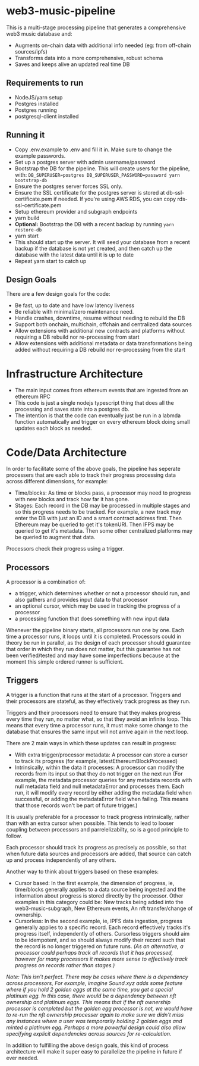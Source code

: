 # web3-music-pipeline

This is a multi-stage processing pipeline that generates a comprehensive web3 music database and:
 - Augments on-chain data with additional info needed (eg: from off-chain sources/ipfs)
 - Transforms data into a more comprehensive, robust schema
 - Saves and keeps alive an updated real time DB

## Requirements to run
 - NodeJS/yarn setup
 - Postgres installed
 - Postgres running
 - postgresql-client installed

## Running it
 - Copy .env.example to .env and fill it in. Make sure to change the example passwords.
 - Set up a postgres server with admin username/password
 - Bootstrap the DB for the pipeline. This will create users for the pipeline, with: ```DB_SUPERUSER=postgres DB_SUPERUSER_PASSWORD=password yarn bootstrap-db```
 - Ensure the postgres server forces SSL only.
 - Ensure the SSL certificate for the postgres server is stored at db-ssl-certificate.pem if needed. If you're using AWS RDS, you can copy rds-ssl-certificate.pem
 - Setup ethereum provider and subgraph endpoints
 - yarn build
 - **Optional:** Bootstrap the DB with a recent backup by running ```yarn restore-db```
 - yarn start
 - This should start up the server. It will seed your database from a recent backup if the database is not yet created, and then catch up the database with the latest data until it is up to date
 - Repeat yarn start to catch up

## Design Goals
There are a few design goals for the code:
 - Be fast, up to date and have low latency liveness
 - Be reliable with minimal/zero maintenance need.
 - Handle crashes, downtime, resume without needing to rebuild the DB
 - Support both onchain, multichain, offchain and centralized data sources
 - Allow extensions with additional new contracts and platforms without requiring a DB rebuild nor re-processing from start
 - Allow extensions with additional metadata or data transformations being added without requiring a DB rebuild nor re-processing from the start

# Infrastructure Architecture
 - The main input comes from ethereum events that are ingested from an ethereum RPC
 - This code is just a single nodejs typescript thing that does all the processing and saves state into a postgres db. 
 - The intention is that the code can eventually just be run in a labmda function automatically and trigger on every ethereum block doing small updates each block as needed.

# Code/Data Architecture

In order to facilitate some of the above goals, the pipeline has seperate processers that are each able to track their progress processing data across different dimensions, for example:
 - Time/blocks: As time or blocks pass, a processor may need to progress with new blocks and track how far it has gone.
 - Stages: Each record in the DB may be processed in multiple stages and so this progress needs to be tracked. For example, a new track may enter the DB with just an ID and a smart contract address first. Then Ethereum may be queried to get it's tokenURI. Then IFPS may be queried to get it's metadata. Then some other centralized platforms may be queried to augment that data.

Processors check their progress using a trigger.

## Processors
A processor is a combination of:
 - a trigger, which determines whether or not a processor should run, and also gathers and provides input data to that processor
 - an optional cursor, which may be used in tracking the progress of a processor
 - a processing function that does something with new input data

Whenever the pipeline binary starts, all processors run one by one. Each time a processor runs, it loops until it is completed. Processors could in theory be run in parallel, as the design of each processor should guarantee that order in which they run does not matter, but this guarantee has not been verified/tested and may have some imperfections because at the moment this simple ordered runner is sufficient.

## Triggers
A trigger is a function that runs at the start of a processor. Triggers and their processors are stateful, as they effectively track progress as they run.

Triggers and their processors need to ensure that they makes progress every time they run, no matter what, so that they avoid an infinite loop. This means that every time a processor runs, it must make some change to the database that ensures the same input will not arrive again in the next loop.

There are 2 main ways in which these updates can result in progress:
 - With extra trigger/processor metadata: A processor can store a cursor to track its progress (for example, latestEthereumBlockProcessed)
 - Intrinsically, within the data it processes: A processor can modify the records from its input so that they do not trigger on the next run (For example, the metadata processor queries for any metadata records with null metadata field and null metadataError and processes them. Each run, it will modify every record by either adding the metadata field when successful, or adding the metadataError field when failing. This means that those records won't be part of future trigger.)

It is usually preferable for a processor to track progress intrinsically, rather than with an extra cursor when possible. This tends to lead to looser coupling between processors and parrelelizabilty, so is a good principle to follow.

Each processor should track its progress as precisely as possible, so that when future data sources and processors are added, that source can catch up and process independently of any others.

Another way to think about triggers based on these examples:
 - Cursor based: In the first example, the dimension of progress, ie, time/blocks generally applies to a data source being ingested and the information about progress is stored directly by the processor. Other examples in this category could be: New tracks being added into the web3-music-subgraph, New Ethereum events, An nft transfer/change of ownership.
 - Cursorless: In the second example, ie, IPFS data ingestion, progress generally applies to a specific record. Each record effectively tracks it's progress itself, independently of others. Cursorless triggers should aim to be idempotent, and so should always modify their record such that the record is no longer triggered on future runs. *(As an alternative, a processor could perhaps track all records that it has processed, however for many processors it makes more sense to effectively track progress on records rather than stages.)*

*Note: This isn't perfect. There may be cases where there is a dependency across processors, For example, imagine Sound.xyz adds some feature where if you hold 2 golden eggs at the same time, you get a special platinum egg. In this case, there would be a dependency between nft ownership and platinum eggs. This means that if the nft ownership processor is completed but the golden egg processor is not, we would have to re-run the nft ownership processer again to make sure we didn't miss any instances where a user was temporarily holding 2 golden eggs and minted a platinum egg. Perhaps a more powerful design could also allow specifying explicit dependencies across sources for re-calculation.*

In addition to fulfilling the above design goals, this kind of process architecture will make it super easy to parallelize the pipeline in future if ever needed.
